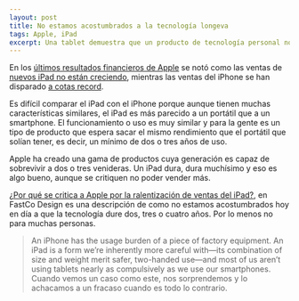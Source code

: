 ```yaml
---
layout: post
title: No estamos acostumbrados a la tecnología longeva
tags: Apple, iPad
excerpt: Una tablet demuestra que un producto de tecnología personal no tiene por qué cambiarse cada uno o dos años.
---
```

En los [últimos resultados financieros de Apple](https://www.apple.com/es/pr/library/2015/01/27Apple-Reports-Record-First-Quarter-Results.html "Apple informa de resultados récord en el primer trimestre de su año fiscal") se notó como las ventas de [nuevos iPad no están creciendo](http://www.applesfera.com/ipad/el-ipad-cae-por-primera-vez-en-el-trimestre-mas-potente-del-ano "El iPad cae por primera vez en el trimestre más potente del año"), mientras las ventas del iPhone se han disparado [a cotas record](http://www.counterpointresearch.com/marketmonitor2014q4 "Market Monitor : Handset &amp; Smartphone Markets – Q4 2014").

Es difícil comparar el iPad con el iPhone porque aunque tienen muchas características similares, el iPad es más parecido a un portátil que a un smartphone. El funcionamiento o uso es muy similar y para la gente es un tipo de producto que espera sacar el mismo rendimiento que el portátil que solían tener, es decir, un mínimo de dos o tres años de uso.

Apple ha creado una gama de productos cuya generación es capaz de sobrevivir a dos o tres venideras. Un iPad dura, dura muchísimo y eso es algo bueno, aunque se critiquen no poder vender más.

[¿Por qué se critica a Apple por la ralentización de ventas del iPad?](http://www.fastcodesign.com/3041585/fast-feed/why-apple-selling-fewer-ipads-is-actually-a-huge-achievement "Why Apple Selling Fewer iPads Is Actually A Huge Achievement"), en FastCo Design es una descripción de como no estamos acostumbrados hoy en día a que la tecnología dure dos, tres o cuatro años. Por lo menos no para muchas personas.
> An iPhone has the usage burden of a piece of factory equipment. An iPad is a form we’re inherently more careful with—its combination of size and weight merit safer, two-handed use—and most of us aren’t using tablets nearly as compulsively as we use our smartphones.
Cuando vemos un caso como este, nos sorprendemos y lo achacamos a un fracaso cuando es todo lo contrario.

